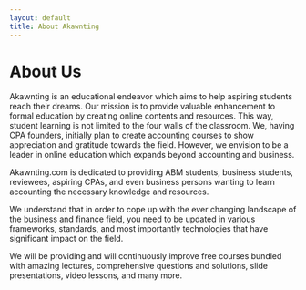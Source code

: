 ```yaml
---
layout: default
title: About Akawnting
---
```


<div class="post">
	<h1 class="pageTitle">About Us</h1>
	<p>Akawnting is an educational endeavor which aims to help aspiring students reach their dreams. Our mission is to provide valuable enhancement to formal education by creating online contents and resources. This way, student learning is not limited to the four walls of the classroom. We, having CPA founders, initially plan to create accounting courses to show appreciation and gratitude towards the field. However, we envision to be a leader in online education which expands beyond accounting and business.</p>
	<p>Akawnting.com is dedicated to providing ABM students, business students, reviewees, aspiring CPAs, and even business persons wanting to learn accounting the necessary knowledge and resources.</p>
	<p>We understand that in order to cope up with the ever changing landscape of the business and finance field, you need to be updated in various frameworks, standards, and most importantly technologies that have significant impact on the field.</p>
	<p>We will be providing and will continuously improve free courses bundled with amazing lectures, comprehensive questions and solutions, slide presentations, video lessons, and many more. </p>
</div>

